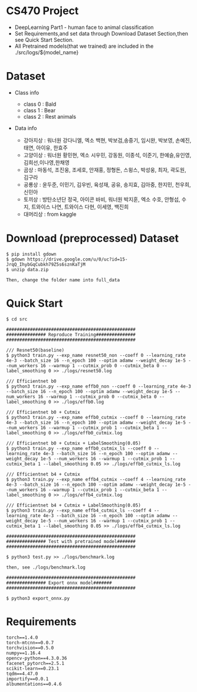 # CS470 Project
- DeepLearning Part1 - human face to animal classification
- Set Requirements,and set data through Download Dataset Section,then see Quick Start Section. 
- All Pretrained models(that we trained) are included in the ./src/logs/${model_name}  

# Dataset
- Class info
    - class 0 : Bald
    - class 1 : Bear
    - class 2 : Rest animals

- Data info
    - 강아지상 : 워너원 강다니엘, 엑소 백현, 박보검,송중기, 임시완, 박보영, 손예진, 태연, 아이유, 한효주
    - 고양이상 : 워너원 황민현, 엑소 시우민, 강동원, 이종석, 이준기, 한예슬,유인영,김희선,이나영,한채영
    - 곰상 : 마동석, 조진웅, 조세호, 안재홍, 정형돈, 스윙스, 박성웅, 최자, 곽도원, 김구라
    - 공룡상 : 윤두준, 이민기, 김우빈, 육성재, 공유, 송지효, 김아중, 한지민, 천우희, 신민아
    - 토끼상 : 방탄소년단 정국, 아이콘 바비, 워너원 박지훈, 엑소 수호, 안형섭, 수지, 트와이스 나연, 트와이스 다현, 이세영, 백진희
    - 대머리상 : from kaggle

# Download (preprocessed) Dataset
```
$ pip install gdown
$ gdown https://drive.google.com/u/0/uc?id=15-JrqQ_IhybGqCubkh79Z5s6sznKaTjM
$ unzip data.zip

Then, change the folder name into full_data
```

# Quick Start
```
$ cd src

#################################################
############### Reproduce Training###############
#################################################

/// Resnet50(baseline)
$ python3 train.py --exp_name resnet50_non --coeff 0 --learning_rate 4e-3 --batch_size 16 --n_epoch 100 --optim adamw --weight_decay 1e-5 --num_workers 16 --warmup 1 --cutmix_prob 0 --cutmix_beta 0 --label_smoothing 0 >> ./logs/resnet50.log

/// Efficientnet b0
$ python3 train.py --exp_name effb0_non --coeff 0 --learning_rate 4e-3 --batch_size 16 --n_epoch 100 --optim adamw --weight_decay 1e-5 --num_workers 16 --warmup 1 --cutmix_prob 0 --cutmix_beta 0 --label_smoothing 0 >> ./logs/effb0.log

/// Efficientnet b0 + Cutmix 
$ python3 train.py --exp_name effb0_cutmix --coeff 0 --learning_rate 4e-3 --batch_size 16 --n_epoch 100 --optim adamw --weight_decay 1e-5 --num_workers 16 --warmup 1 --cutmix_prob 1 --cutmix_beta 1 --label_smoothing 0 >> ./logs/effb0_cutmix.log

/// Efficientnet b0 + Cutmix + LabelSmoothing(0.05)
$ python3 train.py --exp_name effb0_cutmix_ls --coeff 0 --learning_rate 4e-3 --batch_size 16 --n_epoch 100 --optim adamw --weight_decay 1e-5 --num_workers 16 --warmup 1 --cutmix_prob 1 --cutmix_beta 1 --label_smoothing 0.05 >> ./logs/effb0_cutmix_ls.log

/// Efficientnet b4 + Cutmix
$ python3 train.py --exp_name effb4_cutmix --coeff 4 --learning_rate 4e-3 --batch_size 16 --n_epoch 100 --optim adamw --weight_decay 1e-5 --num_workers 16 --warmup 1 --cutmix_prob 1 --cutmix_beta 1 --label_smoothing 0 >> ./logs/effb4_cutmix.log

/// Efficientnet b4 + Cutmix + LabelSmoothing(0.05)
$ python3 train.py --exp_name effb4_cutmix_ls --coeff 4 --learning_rate 4e-3 --batch_size 16 --n_epoch 100 --optim adamw --weight_decay 1e-5 --num_workers 16 --warmup 1 --cutmix_prob 1 --cutmix_beta 1 --label_smoothing 0.05 >> ./logs/effb4_cutmix_ls.log

#################################################
############### Test with pretrained model#######
#################################################

$ python3 test.py >> ./logs/benchmark.log

then, see ./logs/benchmark.log

#################################################
############### Export onnx model#######
#################################################

$ python3 export_onnx.py 

```

# Requirements

```
torch==1.4.0
torch-mtcnn==0.0.7
torchvision==0.5.0 
numpy==1.16.4
opencv-python==4.3.0.36 
facenet_pytorch==2.5.1
scikit-learn==0.23.1
tqdm==4.47.0
importify==0.0.1
albumentations==0.4.6
```